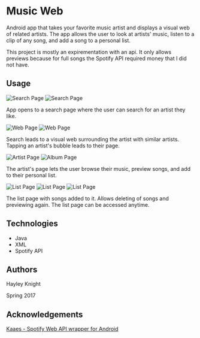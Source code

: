 # Music Web
Android app that takes your favorite music artist and displays a visual web of related artists. The app allows the user to look at artists' music, listen to a clip of any song, and add a song to a personal list.

This project is mostly an expirementation with an api. It only allows previews because for full songs the Spotify API required money that I did not have.

## Usage
![Search Page](https://github.com/haylstorm626/musicweb/blob/master/img/search4.png "Search Page")
![Search Page](https://github.com/haylstorm626/musicweb/blob/master/img/search2.png "Search Page")

App opens to a search page where the user can search for an artist they like.

![Web Page](https://github.com/haylstorm626/musicweb/blob/master/img/web%20(8).png "Web Page")
![Web Page](https://github.com/haylstorm626/musicweb/blob/master/img/web%20(9).png "Web Page")

Search leads to a visual web surrounding the artist with similar artists. Tapping an artist's bubble leads to their page.

![Artist Page](https://github.com/haylstorm626/musicweb/blob/master/img/artist3.png "Artist Page")
![Album Page](https://github.com/haylstorm626/musicweb/blob/master/img/album5.png "Album Page")

The artist's page lets the user browse their music, preview songs, and add to their personal list.

![List Page](https://github.com/haylstorm626/musicweb/blob/master/img/list3.png "List Page")
![List Page](https://github.com/haylstorm626/musicweb/blob/master/img/list4.png "List Page")
![List Page](https://github.com/haylstorm626/musicweb/blob/master/img/list5.png "List Page")

The list page with songs added to it. Allows deleting of songs and previewing again. The list page can be accessed anytime.

## Technologies
* Java
* XML
* Spotify API

## Authors
Hayley Knight

Spring 2017


## Acknowledgements
[Kaaes - Spotify Web API wrapper for Android](https://github.com/kaaes/spotify-web-api-android)
